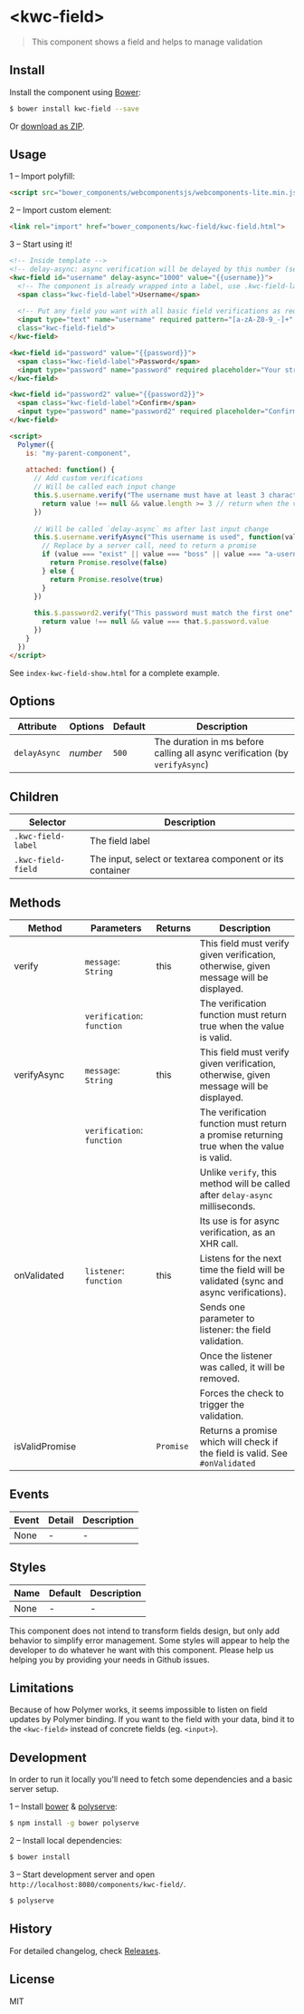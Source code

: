 # &lt;kwc-field&gt;

> This component shows a field and helps to manage validation

## Install

Install the component using [Bower](http://bower.io/):

```sh
$ bower install kwc-field --save
```

Or [download as ZIP](https://github.com/successk/kwc-field/archive/master.zip).

## Usage

1 – Import polyfill:

```html
<script src="bower_components/webcomponentsjs/webcomponents-lite.min.js"></script>
```

2 – Import custom element:

```html
<link rel="import" href="bower_components/kwc-field/kwc-field.html">
```

3 – Start using it!

```html
<!-- Inside template -->
<!-- delay-async: async verification will be delayed by this number (see documentation of the attribute) -->
<kwc-field id="username" delay-async="1000" value="{{username}}">
  <!-- The component is already wrapped into a label, use .kwc-field-label to include a label text (containing all you want) -->
  <span class="kwc-field-label">Username</span>
  
  <!-- Put any field you want with all basic field verifications as required, pattern, etc. You just need to declare it .kwc-field-field -->
  <input type="text" name="username" required pattern="[a-zA-Z0-9_-]+" maxlength="15" placeholder="Use letters, numbers '_' and '-' only"
  class="kwc-field-field">
</kwc-field>

<kwc-field id="password" value="{{password}}">
  <span class="kwc-field-label">Password</span>
  <input type="password" name="password" required placeholder="Your strong password (at least 8 characters)" class="kwc-field-field">
</kwc-field>

<kwc-field id="password2" value="{{password2}}">
  <span class="kwc-field-label">Confirm</span>
  <input type="password" name="password2" required placeholder="Confirm your password" class="kwc-field-field">
</kwc-field>

<script>
  Polymer({
    is: "my-parent-component",
    
    attached: function() {
      // Add custom verifications
      // Will be called each input change
      this.$.username.verify("The username must have at least 3 characters", function(value){
        return value !== null && value.length >= 3 // return when the value is valid
      })
      
      // Will be called `delay-async` ms after last input change
      this.$.username.verifyAsync("This username is used", function(value){
        // Replace by a server call, need to return a promise
        if (value === "exist" || value === "boss" || value === "a-username-somebody-wont-think-of-it") {
          return Promise.resolve(false)
        } else {
          return Promise.resolve(true)
        }
      })
      
      this.$.password2.verify("This password must match the first one", function(value){
        return value !== null && value === that.$.password.value
      })
    }
  })
</script>
```

See `index-kwc-field-show.html` for a complete example.

## Options

Attribute    | Options   | Default | Description
---          | ---       | ---     | ---
`delayAsync` | *number*  | `500`   | The duration in ms before calling all async verification (by `verifyAsync`)

## Children

Selector           | Description
---                | ---
`.kwc-field-label` | The field label
`.kwc-field-field` | The input, select or textarea component or its container

## Methods

Method         | Parameters                 | Returns     | Description
---            | ---                        | ---         | ---
verify         | `message`: `String`        | this        | This field must verify given verification, otherwise, given message will be displayed.
               | `verification`: `function` |             | The verification function must return true when the value is valid.
verifyAsync    | `message`: `String`        | this        | This field must verify given verification, otherwise, given message will be displayed.
               | `verification`: `function` |             | The verification function must return a promise returning true when the value is valid.
               |                            |             | Unlike `verify`, this method will be called after `delay-async` milliseconds.
               |                            |             | Its use is for async verification, as an XHR call.
onValidated    | `listener`: `function`     | this        | Listens for the next time the field will be validated (sync and async verifications).
               |                            |             | Sends one parameter to listener: the field validation.
               |                            |             | Once the listener was called, it will be removed.
               |                            |             | Forces the check to trigger the validation.
isValidPromise |                            | `Promise`   | Returns a promise which will check if the field is valid. See `#onValidated`


## Events

Event     | Detail   | Description
---       | ---      | ---
None      | -        | -

## Styles

Name | Default | Description
---  | ---     | ---
None | -       | -

This component does not intend to transform fields design, but only add behavior to simplify error management.
Some styles will appear to help the developer to do whatever he want with this component.
Please help us helping you by providing your needs in Github issues.

## Limitations

Because of how Polymer works, it seems impossible to listen on field updates by Polymer binding.
If you want to the field with your data, bind it to the `<kwc-field>` instead of concrete fields (eg. `<input>`).

## Development

In order to run it locally you'll need to fetch some dependencies and a basic server setup.

1 – Install [bower](http://bower.io/) & [polyserve](https://npmjs.com/polyserve):

```sh
$ npm install -g bower polyserve
```

2 – Install local dependencies:

```sh
$ bower install
```

3 – Start development server and open `http://localhost:8080/components/kwc-field/`.

```sh
$ polyserve
```

## History

For detailed changelog, check [Releases](https://github.com/successk/kwc-field/releases).

## License

MIT
